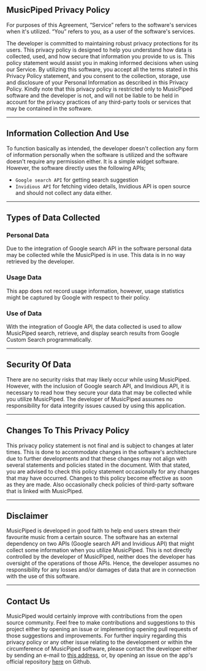 ## MusicPiped Privacy Policy

For purposes of this Agreement, “Service” refers to the software's services when it's utilized. “You” refers to you, as a user of the software's services.

The developer is committed to maintaining robust privacy protections for its users. This privacy policy is designed to help you understand how data is collected, used, and how secure that information you provide to us is. This policy statement would assist you in making informed decisions when using our Service.
By utilizing this software, you accept all the terms stated in this Privacy Policy statement, and you consent to the collection, storage, use and disclosure of your Personal Information as described in this Privacy Policy. Kindly note that this privacy policy is restricted only to MusicPiped software and the developer is not, and will not be liable to be held in account for the privacy practices of any third-party tools or services that may be contained in the software.

---

## Information Collection And Use

To function basically as intended, the developer doesn't collection any form of information personally when the software is utilized and the software doesn't require any permission either. It is a simple widget software. However, the software directly uses the following APIs;

- `Google search API` for getting search suggestion
- `Invidious API` for fetching video details, Invidious API is open source and should not collect any data either.


---

## Types of Data Collected

### Personal Data

Due to the integration of Google search API in the software personal data may be collected while the MusicPiped is in use. This data is in no way retrieved by the developer. 

### Usage Data

This app does not record usage information, however, usage statistics might be captured by Google with respect to their policy.

### Use of Data

With the integration of Google API, the data collected is used to allow MusicPiped search, retrieve, and display search results from Google Custom Search programmatically. 


---

## Security Of Data

There are no security risks that may likely occur while using MusicPiped. However, with the inclusion of Google search API, and Invidious API, it is necessary to read how they secure your data that may be collected while you utilize MusicPiped. The developer of MusicPiped assumes no responsibility for data integrity issues caused by using this application.

---

## Changes To This Privacy Policy

This privacy policy statement is not final and is subject to changes at later times. This is done to accommodate changes in the software's architecture due to further developments and that these changes may not align with several statements and policies stated in the document. With that stated, you are advised to check this policy statement occasionally for any changes that may have occurred. Changes to this policy become effective as soon as they are made. Also occasionally check policies of third-party software that is linked with MusicPiped.

---


## Disclaimer   

MusicPiped is developed in good faith to help end users stream their favourite music from a certain source. The software has an external dependency on two APIs (Google search API and Invidious API) that might collect some information when you utilize MusicPiped. This is not directly controlled by the developer of MusicPiped, neither does the developer has oversight of the operations of those APIs. Hence, the developer assumes no responsibility for any losses and/or damages of data that are in connection with the use of this software. 

---


## Contact Us

MusicPiped would certainly improve with contributions from the open source community. Feel free to make contributions and suggestions to this project either by opening an issue or implementing opening pull requests of those suggestions and improvements. For further inquiry regarding this privacy policy or any other issue relating to the development or within the circumference of MusicPiped software, please contact the developer either by sending an e-mail to [this address](deepgauravraj@gmail.com), or, by opening an issue on the app's official repository [here](https://github.com/deep-gaurav/MusicPiped/issues/new) on Github. 



